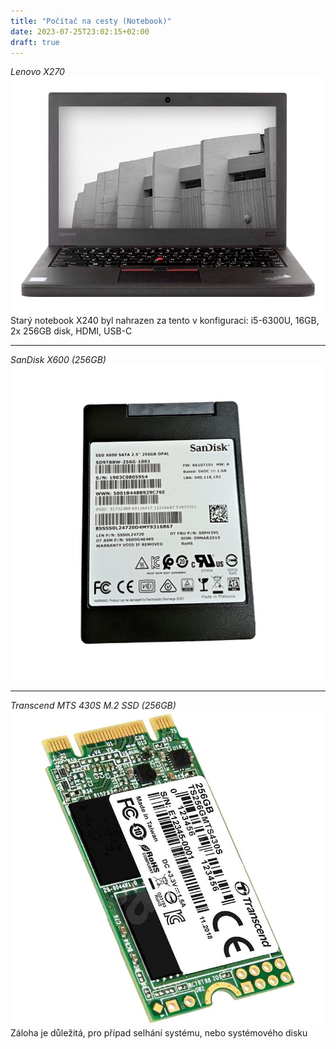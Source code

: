 ```yaml
---
title: "Počítač na cesty (Notebook)"
date: 2023-07-25T23:02:15+02:00
draft: true
---
```


*Lenovo X270*
![full](1.jpg)
Starý notebook X240 byl nahrazen za tento v konfiguraci: i5-6300U, 16GB, 2x 256GB disk, HDMI, USB-C

---

*SanDisk X600 (256GB)*
![full](2.jpg)

---

*Transcend MTS 430S M.2 SSD (256GB)*
![full](3.jpg)
Záloha je důležitá, pro případ selhání systému, nebo systémového disku

